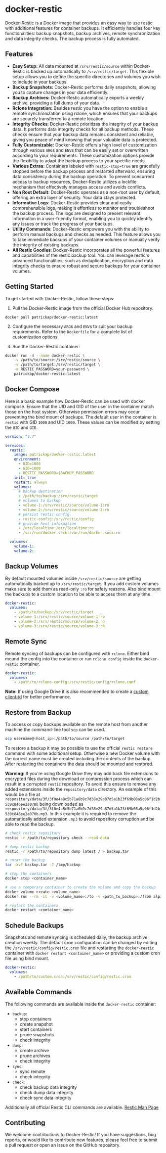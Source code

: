# docker-restic

Docker-Restic is a Docker image that provides an easy way to use restic with additional features for container backups. It efficiently handles four key functionalities: backup snapshots, backup archives, remote synchronization and data integrity checks. The backup process is fully automated.

## Features

- **Easy Setup:** All data mounted at `/srv/restic/source` within Docker-Restic is backed up automatically to `/srv/restic/target`. This flexible setup allows you to define the specific directories and volumes you wish to include in your backups.
- **Backup Snapshots:** Docker-Restic performs daily snapshots, allowing you to capture changes in your data efficiently.
- **Backup Archives:** Docker-Restic automatically exports a weekly archive, providing a full dump of your data.
- **Rclone Integration:** Besides restic you have the option to enable a remote synchronization using rclone, which ensures that your backups are securely transferred to a remote location.
- **Integrity Checks**: Docker-Restic prioritizes the integrity of your backup data. It performs data integrity checks for all backup methods. These checks ensure that your backup data remains consistent and reliable, giving you peace of mind knowing that your valuable data is protected.
- **Fully Customizable:** Docker-Restic offers a high level of customization through various `ARG`s and `ENV`s that can be easily set or overwritten according to your requirements. These customization options provide the flexibility to adapt the backup process to your specific needs.
- **Various Extras:** Containers labeled with `restic-stop=true` are gracefully stopped before the backup process and restarted afterward, ensuring data consistency during the backup operation. To prevent concurrent access to backup resources, Docker-Restic utilizes a lockfile mechanism that effectively manages access and avoids conflicts.
- **Non Root Default**: Docker-Restic operates as a non-root user by default, offering an extra layer of security. Your data stays protected.
- **Informative Logs**: Docker-Restic provides clear and easily comprehensible logs, making it effortless to monitor and troubleshoot the backup process. The logs are designed to present relevant information in a user-friendly format, enabling you to quickly identify any issues or track the progress of your backups.
- **Utility Commands**: Docker-Restic empowers you with the ability to perform manual backups and checks as needed. This feature allows you to take immediate backups of your container volumes or manually verify the integrity of existing backups.
- **All Restic Goodies**: Docker-Restic incorporates all the powerful features and capabilities of the restic backup tool. You can leverage restic's advanced functionalities, such as deduplication, encryption and data integrity checks to ensure robust and secure backups for your container volumes.

## Getting Started

To get started with Docker-Restic, follow these steps:

1. Pull the Docker-Restic image from the official Docker Hub repository:

```shell
docker pull patrickap/docker-restic:latest
```

2. Configure the necessary `ARG`s and `ENV`s to suit your backup requirements. Refer to the `Dockerfile` for a complete list of customization options.

3. Run the Docker-Restic container:

```bash
docker run -d --name docker-restic \
    -v /path/to/source:/srv/restic/source \
    -v /path/to/target:/srv/restic/target \
    -e RESTIC_PASSWORD=your-password \
    patrickap/docker-restic:latest
```

## Docker Compose

Here is a basic example how Docker-Restic can be used with docker compose. Ensure that the UID and GID of the user in the container match those on the host system. Otherwise permission errors may occur preventing the bind mount of backups. The default user in the container is `restic` with GID `1000` and UID `1000`. These values can be modified by setting the `UID` and `GID`.

```yml
version: "3.7"

services:
  restic:
    image: patrickap/docker-restic:latest
    environment:
      - UID=1000
      - GID=1000
      - RESTIC_PASSWORD=$BACKUP_PASSWORD
    init: true
    restart: always
    volumes:
      # backup destination
      - /path/to/backup:/srv/restic/target
      # volumes to backup
      - volume-1:/srv/restic/source/volume-1:ro
      - volume-2:/srv/restic/source/volume-2:ro
      # persist restic config
      - restic-config:/srv/restic/config
      # provide host information
      - /etc/localtime:/etc/localtime:ro
      - /var/run/docker.sock:/var/run/docker.sock:ro

  volumes:
    volume-1:
    volume-2:
```

## Backup Volumes

By default mounted volumes inside `/srv/restic/source` are getting automatically backed up to `/srv/restic/target`. If you add custom volumes make sure to add them as read-only `:ro` for safety reasons. Also bind mount the backups to a custom location to be able to access them at any time.

```yml
docker-restic:
  volumes:
    - /path/to/backup:/srv/restic/target
    - volume-1:/srv/restic/source/volume-1:ro
    - volume-2:/srv/restic/source/volume-2:ro
    - volume-3:/srv/restic/source/volume-3:ro
```

## Remote Sync

Remote syncing of backups can be configured with `rclone`. Either bind mound the config into the container or run `rclone config` inside the `docker-restic` container.

```yml
docker-restic:
  volumes:
    - /path/to/rclone-config:/srv/restic/config/rclone.conf
```

**Note:**
If using Google Drive it is also recommended to create a [custom client-id](https://rclone.org/drive/#making-your-own-client-id) for better performance.

## Restore from Backup

To access or copy backups available on the remote host from another machine the command-line tool `scp` can be used.

```bash
scp username@<host_ip>:/path/to/source /path/to/target
```

To restore a backup it may be possible to use the official `restic restore` command with some additional setup. Otherwise a new Docker volume with the correct name must be created including the contents of the backup. After restarting the containers the data should be mounted and restored.

**Warning:**
If you're using Google Drive they may add back file extensions to encrypted files during the download or compression process which can result in a corrupted `restic` repository. To avoid this ensure to remove any added extensions inside the `repository/data` directory. An example of this would be a file at `respository/data/3f/3f0e4a8c5b71a0b9c7d38e29a87d5a1b23f69b08a5c06f1d2b539c846ee2a070b` being downloaded as `respository/data/3f/3f0e4a8c5b71a0b9c7d38e29a87d5a1b23f69b08a5c06f1d2b539c846ee2a070b.mp3`. In this example it is required to remove the automatically added extension `.mp3` to avoid repository corruption and be able to read the backup.

```bash
# check restic repository
restic -r /path/to/repository check --read-data

# dump restic backup
restic -r /path/to/repository dump latest / > backup.tar

# untar the backup
tar -xvf backup.tar -C /tmp/backup

# stop the containers
docker stop <container_name>

# use a temporary container to create the volume and copy the backup
docker volume create <volume_name>
docker run --rm -it -v <volume_name>:/to -v <path_to_backup>:/from alpine ash -c 'cp -av /from/. /to'

# restart the containers
docker restart <container_name>
```

## Schedule Backups

Snapshots and remote syncing is scheduled daily, the backup archive creation weekly. The default cron configuration can be changed by editing the `/srv/restic/config/restic.cron` file and restarting the `docker-restic` container with `docker restart <container_name>` or providing a custom cron file using bind mount.

```yml
docker-restic:
  volumes:
    - /path/to/custom.cron:/srv/restic/config/restic.cron
```

## Available Commands

The following commands are available inside the `docker-restic` container:

- `backup`:
  - stop containers
  - create snapshot
  - start containers
  - prune snapshots
  - check integrity
- `dump`:
  - create archive
  - prune archives
  - check integrity
- `sync`:
  - sync remote
  - check integrity
- `check`:
  - check backup data integrity
  - check dump data integrity
  - check sync data integrity

Additionally all official Restic CLI commands are available. [Restic Man Page](https://www.mankier.com/1/restic)

## Contributing

We welcome contributions to Docker-Restic! If you have suggestions, bug reports, or would like to contribute new features, please feel free to submit a pull request or open an issue on the GitHub repository.
